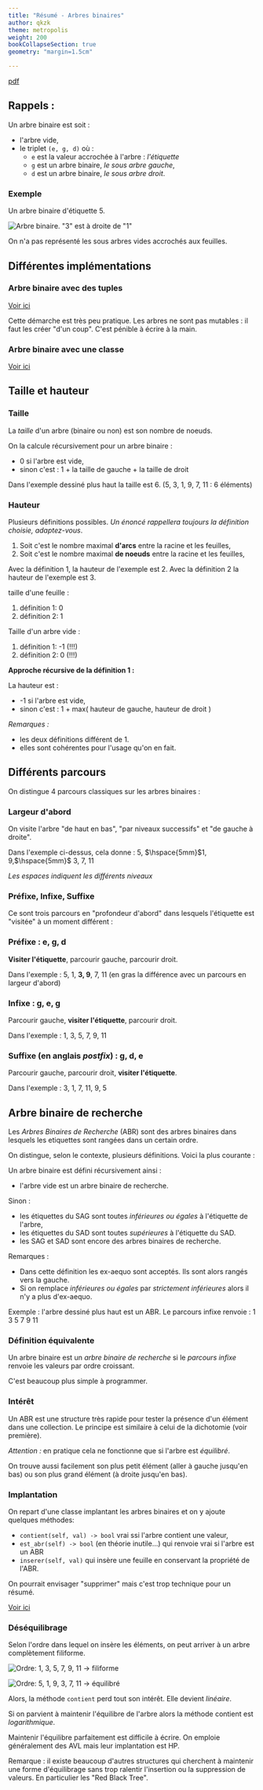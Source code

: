 ```yaml
---
title: "Résumé - Arbres binaires"
author: qkzk
theme: metropolis
weight: 200
bookCollapseSection: true
geometry: "margin=1.5cm"

---
```


[pdf](./resume_arbre_binaire_algo.pdf)

## Rappels :

Un arbre binaire est soit :

- l'arbre vide,
- le triplet `(e, g, d)` où :
    - `e` est la valeur accrochée à l'arbre : _l'étiquette_ 
    - `g` est un arbre binaire, _le sous arbre gauche_,
    - `d` est un arbre binaire, _le sous arbre droit_.

### Exemple 

Un arbre binaire d'étiquette 5.

![Arbre binaire. "3" est à droite de "1"](./arbre.png)

On n'a pas représenté les sous arbres vides accrochés aux feuilles.

## Différentes implémentations

### Arbre binaire avec des tuples

[Voir ici](./arbre_binaire_tuple.py)

Cette démarche est très peu pratique. Les arbres ne sont pas mutables : il faut les créer "d'un coup". C'est pénible à écrire à la main.

### Arbre binaire avec une classe

[Voir ici](./arbre_binaire_classe.py)


## Taille et hauteur

### Taille 

La _taille_ d'un arbre (binaire ou non) est son nombre de noeuds.

On la calcule récursivement pour un arbre binaire :

- 0 si l'arbre est vide,
- sinon c'est : 1 + la taille de gauche + la taille de droit

Dans l'exemple dessiné plus haut la taille est 6. (5, 3, 1, 9, 7, 11 : 6 éléments)

### Hauteur 

Plusieurs définitions possibles. _Un énoncé rappellera toujours la définition choisie, adaptez-vous_.

1. Soit c'est le nombre maximal **d'arcs** entre la racine et les feuilles,
1. Soit c'est le nombre maximal **de noeuds** entre la racine et les feuilles,

Avec la définition 1, la hauteur de l'exemple est 2. Avec la définition 2 la hauteur de l'exemple est 3.

taille d'une feuille :

1. définition 1: 0
2. définition 2: 1

Taille d'un arbre vide :

1. définition 1: -1 (!!!)
2. définition 2: 0 (!!!)

**Approche récursive de la définition 1 :**

La hauteur est :

- -1 si l'arbre est vide,
- sinon c'est : 1 + max( hauteur de gauche, hauteur de droit )

_Remarques :_ 

- les deux définitions différent de 1.
- elles sont cohérentes pour l'usage qu'on en fait.

## Différents parcours 

On distingue 4 parcours classiques sur les arbres binaires :

### Largeur d'abord 

On visite l'arbre "de haut en bas", "par niveaux successifs" et "de gauche à droite".

Dans l'exemple ci-dessus, cela donne : 5, $\hspace{5mm}$1, 9,$\hspace{5mm}$ 3, 7, 11

_Les espaces indiquent les différents niveaux_

### Préfixe, Infixe, Suffixe

Ce sont trois parcours en "profondeur d'abord" dans lesquels l'étiquette est "visitée" à un moment différent :

### Préfixe : e, g, d 

**Visiter l'étiquette**, parcourir gauche, parcourir droit.

Dans l'exemple : 5, 1, **3, 9**, 7, 11 (en gras la différence avec un parcours en largeur d'abord)

### Infixe : g, e, g 

Parcourir gauche, **visiter l'étiquette**, parcourir droit.

Dans l'exemple : 1, 3, 5, 7, 9, 11

### Suffixe (en anglais _postfix_) : g, d, e 

Parcourir gauche, parcourir droit, **visiter l'étiquette**.

Dans l'exemple : 3, 1, 7, 11, 9, 5

## Arbre binaire de recherche

Les _Arbres Binaires de Recherche_ (ABR) sont des arbres binaires dans lesquels les etiquettes sont rangées dans un certain ordre.

On distingue, selon le contexte, plusieurs définitions. Voici la plus courante :

Un arbre binaire est défini récursivement ainsi :

- l'arbre vide est un arbre binaire de recherche.

Sinon :

- les étiquettes du SAG sont toutes _inférieures ou égales_ à l'étiquette de l'arbre,
- les étiquettes du SAD sont toutes _supérieures_ à l'étiquette du SAD.
- les SAG et SAD sont encore des arbres binaires de recherche.

Remarques :

- Dans cette définition les ex-aequo sont acceptés. Ils sont alors rangés vers la gauche.
- Si on remplace _inférieures ou égales_ par _strictement inférieures_ alors il n'y a plus d'ex-aequo.

Exemple : l'arbre dessiné plus haut est un ABR. Le parcours infixe renvoie : 1 3 5 7 9 11


### Définition équivalente 

Un arbre binaire est un _arbre binaire de recherche_ si le _parcours infixe_ renvoie les valeurs par ordre croissant.

C'est beaucoup plus simple à programmer.


### Intérêt 

Un ABR est une structure très rapide pour tester la présence d'un élément dans une collection. Le principe est similaire à celui de la dichotomie (voir première).

_Attention :_ en pratique cela ne fonctionne que si l'arbre est _équilibré_.

On trouve aussi facilement son plus petit élément (aller à gauche jusqu'en bas) ou son plus grand élément (à droite jusqu'en bas).

### Implantation

On repart d'une classe implantant les arbres binaires et on y ajoute quelques méthodes:

- `contient(self, val) -> bool` vrai ssi l'arbre contient une valeur,
- `est_abr(self) -> bool` (en théorie inutile...) qui renvoie vrai si l'arbre est un ABR 
- `inserer(self, val)` qui insère une feuille en conservant la propriété de l'ABR.

On pourrait envisager "supprimer" mais c'est trop technique pour un résumé.

[Voir ici](./abr.py)

### Déséquilibrage

Selon l'ordre dans lequel on insère les éléments, on peut arriver à un arbre complètement filiforme.


![Ordre: 1, 3, 5, 7, 9, 11 -> filiforme](./filiforme.png)

![Ordre: 5, 1, 9, 3, 7, 11 -> équilibré](./arbre.png)


Alors, la méthode `contient` perd tout son intérêt. Elle devient _linéaire_.

Si on parvient à maintenir l'équilibre de l'arbre alors la méthode contient est _logarithmique_.

Maintenir l'équilibre parfaitement est difficile à écrire. On emploie généralement des AVL mais leur implantation est HP.

Remarque : il existe beaucoup d'autres structures qui cherchent à maintenir une forme d'équilibrage sans trop ralentir l'insertion ou la suppression de valeurs. En particulier les "Red Black Tree".
